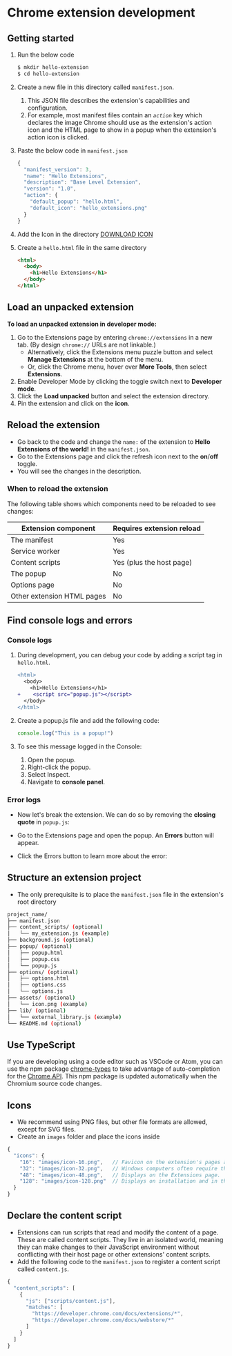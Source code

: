 # Chrome extension development

## Getting started

1. Run the below code
    ```bash
    $ mkdir hello-extension
    $ cd hello-extension
    ```
2. Create a new file in this directory called `manifest.json`. 
   1. This JSON file describes the extension's capabilities and configuration.
   2. For example, most manifest files contain an *`action`* key which declares the image Chrome should use as the extension's action icon and the HTML page to show in a popup when the extension's action icon is clicked.
3. Paste the below code in `manifest.json`

    ```js
    {
      "manifest_version": 3,
      "name": "Hello Extensions",
      "description": "Base Level Extension",
      "version": "1.0",
      "action": {
        "default_popup": "hello.html",
        "default_icon": "hello_extensions.png"
      }
    }
    ```
4. Add the Icon in the directory [DOWNLOAD ICON](https://storage.googleapis.com/web-dev-uploads/image/WlD8wC6g8khYWPJUsQceQkhXSlv1/gmKIT88Ha1z8VBMJFOOH.png)
5. Create a `hello.html` file in the same directory
    
    ```html
    <html>
      <body>
        <h1>Hello Extensions</h1>
      </body>
    </html>
    ```

## Load an unpacked extension
**To load an unpacked extension in developer mode:**
1. Go to the Extensions page by entering `chrome://extensions` in a new tab. (By design `chrome://` URLs are not linkable.)
   - Alternatively, click the Extensions menu puzzle button and select **Manage Extensions** at the bottom of the menu.
   - Or, click the Chrome menu, hover over **More Tools**, then select **Extensions**.
2. Enable Developer Mode by clicking the toggle switch next to **Developer mode**.
3. Click the **Load unpacked** button and select the extension directory.
4. Pin the extension and click on the **icon**.

## Reload the extension

- Go back to the code and change the `name:` of the extension to **Hello Extensions of the world!** in the `manifest.json`.
- Go to the Extensions page and click the refresh icon next to the **on**/**off** toggle.
- You will see the changes in the description.

### When to reload the extension

The following table shows which components need to be reloaded to see changes:


|Extension component | Requires extension reload |
|---|---|
| The manifest	| Yes |
| Service worker	| Yes |
| Content scripts	| Yes  (plus the host page) |
| The popup	| No |
| Options page	| No |
| Other extension HTML pages	| No |


## Find console logs and errors

### Console logs

1. During development, you can debug your code by adding a script tag in `hello.html`.
 
    ```diff
    <html>
      <body>
        <h1>Hello Extensions</h1>
    +    <script src="popup.js"></script>
      </body>
    </html>
    ```
2. Create a popup.js file and add the following code:
    
    ```js
    console.log("This is a popup!")
    ```
3. To see this message logged in the Console:

    1. Open the popup.
    2. Right-click the popup.
    3. Select Inspect.
    4. Navigate to **console panel**.

### Error logs

- Now let's break the extension. We can do so by removing the **closing quote** in `popup.js`:

- Go to the Extensions page and open the popup. An **Errors** button will appear.
- Click the Errors button to learn more about the error:

## Structure an extension project

- The only prerequisite is to place the `manifest.json` file in the extension's root directory

```bash
project_name/
├── manifest.json
├── content_scripts/ (optional)
│   └── my_extension.js (example)
├── background.js (optional)
├── popup/ (optional)
│   ├── popup.html
│   ├── popup.css
│   └── popup.js
├── options/ (optional)  
│   ├── options.html
│   ├── options.css
│   └── options.js
├── assets/ (optional)
│   └── icon.png (example)
├── lib/ (optional)
│   └── external_library.js (example)
└── README.md (optional)
```

## Use TypeScript

If you are developing using a code editor such as VSCode or Atom, you can use the npm package [chrome-types](https://www.npmjs.com/package/chrome-types) to take advantage of auto-completion for the [Chrome API](https://developer.chrome.com/docs/extensions/reference). This npm package is updated automatically when the Chromium source code changes.

## Icons

- We recommend using PNG files, but other file formats are allowed, except for SVG files.
- Create an `images` folder and place the icons inside

```js
{
  "icons": {
    "16": "images/icon-16.png",   // Favicon on the extension's pages and context menu.
    "32": "images/icon-32.png",   // Windows computers often require this size.
    "48": "images/icon-48.png",   // Displays on the Extensions page.
    "128": "images/icon-128.png"  // Displays on installation and in the Chrome Web Store.
  }
}
```


## Declare the content script

- Extensions can run scripts that read and modify the content of a page. These are called content scripts. They live in an isolated world, meaning they can make changes to their JavaScript environment without conflicting with their host page or other extensions' content scripts.
- Add the following code to the `manifest.json` to register a content script called `content.js`.

```js
{
  "content_scripts": [
    {
      "js": ["scripts/content.js"],
      "matches": [
        "https://developer.chrome.com/docs/extensions/*",
        "https://developer.chrome.com/docs/webstore/*"
      ]
    }
  ]
}
```

